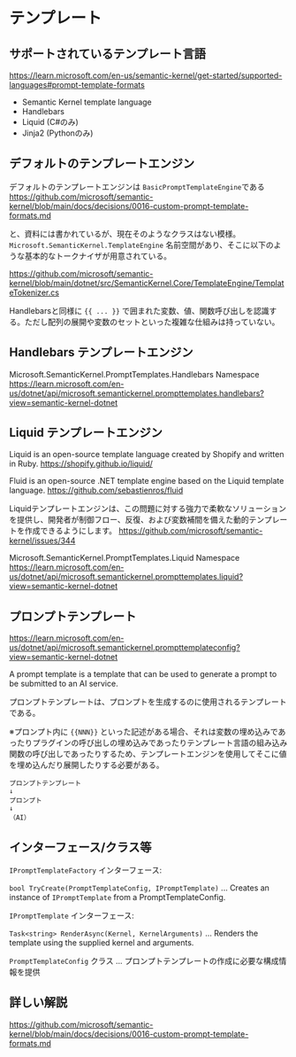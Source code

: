 # テンプレート

## サポートされているテンプレート言語

https://learn.microsoft.com/en-us/semantic-kernel/get-started/supported-languages#prompt-template-formats

- Semantic Kernel template language
- Handlebars
- Liquid (C#のみ)
- Jinja2 (Pythonのみ)

## デフォルトのテンプレートエンジン

デフォルトのテンプレートエンジンは `BasicPromptTemplateEngine`である
https://github.com/microsoft/semantic-kernel/blob/main/docs/decisions/0016-custom-prompt-template-formats.md

と、資料には書かれているが、現在そのようなクラスはない模様。 `Microsoft.SemanticKernel.TemplateEngine` 名前空間があり、そこに以下のような基本的なトークナイザが用意されている。

https://github.com/microsoft/semantic-kernel/blob/main/dotnet/src/SemanticKernel.Core/TemplateEngine/TemplateTokenizer.cs

Handlebarsと同様に ``{{ ... }}`` で囲まれた変数、値、関数呼び出しを認識する。ただし配列の展開や変数のセットといった複雑な仕組みは持っていない。

## Handlebars テンプレートエンジン

Microsoft.SemanticKernel.PromptTemplates.Handlebars Namespace
https://learn.microsoft.com/en-us/dotnet/api/microsoft.semantickernel.prompttemplates.handlebars?view=semantic-kernel-dotnet

## Liquid テンプレートエンジン

Liquid is an open-source template language created by Shopify and written in Ruby.
https://shopify.github.io/liquid/

Fluid is an open-source .NET template engine based on the Liquid template language.
https://github.com/sebastienros/fluid

Liquidテンプレートエンジンは、この問題に対する強力で柔軟なソリューションを提供し、開発者が制御フロー、反復、および変数補間を備えた動的テンプレートを作成できるようにします。
https://github.com/microsoft/semantic-kernel/issues/344

Microsoft.SemanticKernel.PromptTemplates.Liquid Namespace
https://learn.microsoft.com/en-us/dotnet/api/microsoft.semantickernel.prompttemplates.liquid?view=semantic-kernel-dotnet


## プロンプトテンプレート

https://learn.microsoft.com/en-us/dotnet/api/microsoft.semantickernel.prompttemplateconfig?view=semantic-kernel-dotnet

A prompt template is a template that can be used to generate a prompt to be submitted to an AI service.

プロンプトテンプレートは、プロンプトを生成するのに使用されるテンプレートである。

※プロンプト内に `{{NNN}}` といった記述がある場合、それは変数の埋め込みであったりプラグインの呼び出しの埋め込みであったりテンプレート言語の組み込み関数の呼び出しであったりするため、テンプレートエンジンを使用してそこに値を埋め込んだり展開したりする必要がある。

```
プロンプトテンプレート
↓
プロンプト
↓
（AI）
```

## インターフェース/クラス等

`IPromptTemplateFactory` インターフェース:

`bool TryCreate(PromptTemplateConfig, IPromptTemplate)` ... Creates an instance of `IPromptTemplate` from a PromptTemplateConfig.

`IPromptTemplate` インターフェース:

`Task<string> RenderAsync(Kernel, KernelArguments)` ... Renders the template using the supplied kernel and arguments.

`PromptTemplateConfig` クラス ... プロンプトテンプレートの作成に必要な構成情報を提供

## 詳しい解説

https://github.com/microsoft/semantic-kernel/blob/main/docs/decisions/0016-custom-prompt-template-formats.md

